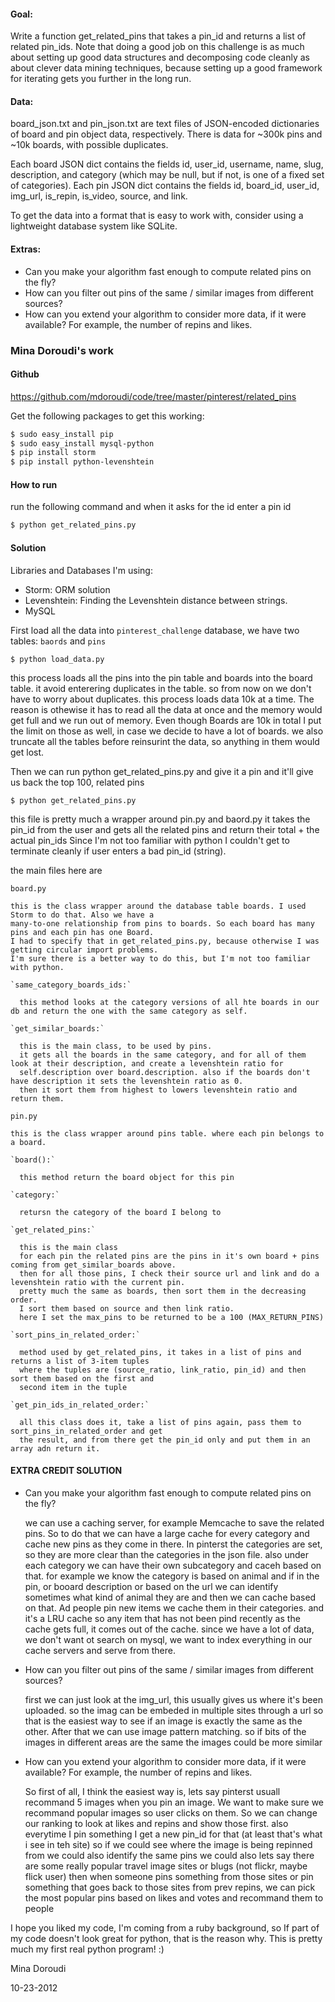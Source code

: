 #### Goal: #### 
Write a function get_related_pins that takes a pin_id and returns a list of related pin_ids. Note that doing a good job on this challenge is as much about setting up good data structures and decomposing code cleanly as about clever data mining techniques, because setting up a good framework for iterating gets you further in the long run.

#### Data: #### 
board_json.txt and pin_json.txt are text files of JSON-encoded dictionaries of board and pin object data, respectively. There is data for ~300k pins and ~10k boards, with possible duplicates.

Each board JSON dict contains the fields id, user_id, username, name, slug, description, and category (which may be null, but if not, is one of a fixed set of categories). Each pin JSON dict contains the fields id, board_id, user_id, img_url, is_repin, is_video, source, and link.

To get the data into a format that is easy to work with, consider using a lightweight database system like SQLite. 

#### Extras: ####
* Can you make your algorithm fast enough to compute related pins on the fly?
* How can you filter out pins of the same / similar images from different sources?
* How can you extend your algorithm to consider more data, if it were available? For example, the number of repins and likes.

### Mina Doroudi's work ###

#### Github ####
https://github.com/mdoroudi/code/tree/master/pinterest/related_pins


Get the following packages to get this working:

```sh
$ sudo easy_install pip
$ sudo easy_install mysql-python
$ pip install storm
$ pip install python-levenshtein
```

#### How to run ####

run the following command and when it asks for the id enter a pin id
```sh
$ python get_related_pins.py
```


#### Solution ####

Libraries and Databases I'm using:
* Storm: ORM solution
* Levenshtein: Finding the Levenshtein distance between strings.
* MySQL

First load all the data into `pinterest_challenge` database, we have two tables: `baords` and `pins`

  `$ python load_data.py`

  this process loads all the pins into the pin table and boards into the board table. it avoid enterering duplicates in the table. 
  so from now on we don't have to worry about duplicates.
  this process loads data 10k at a time. The reason is othewise it has to read all the data at once and the memory would get full 
  and we run out of memory. Even though Boards are 10k in total I put the limit on those as well, in case we decide to have a lot of 
  boards.
  we also truncate all the tables before reinsurint the data, so anything in them would get lost.


Then we can run python get_related_pins.py and give it a pin and it'll give us back the top 100, related pins

  `$ python get_related_pins.py`

  this file is pretty much a wrapper around pin.py and baord.py
  it takes the pin_id from the user and gets all the related pins and return their total + the actual pin_ids
  Since I'm not too familiar with python I couldn't get to terminate cleanly if user enters a bad pin_id (string).
  
  the main files here are

  `board.py`

    this is the class wrapper around the database table boards. I used Storm to do that. Also we have a 
    many-to-one relationship from pins to boards. So each board has many pins and each pin has one Board.
    I had to specify that in get_related_pins.py, because otherwise I was getting circular import problems. 
    I'm sure there is a better way to do this, but I'm not too familiar with python.

    `same_category_boards_ids:`

      this method looks at the category versions of all hte boards in our db and return the one with the same category as self.

    `get_similar_boards:`

      this is the main class, to be used by pins.
      it gets all the boards in the same category, and for all of them look at their description, and create a levenshtein ratio for
      self.description over board.description. also if the boards don't have description it sets the levenshtein ratio as 0.
      then it sort them from highest to lowers levenshtein ratio and return them.

  `pin.py`

    this is the class wrapper around pins table. where each pin belongs to a board.
    
    `board():`
    
      this method return the board object for this pin
  
    `category:`

      retursn the category of the board I belong to

    `get_related_pins:`

      this is the main class
      for each pin the related pins are the pins in it's own board + pins coming from get_similar_boards above.
      then for all those pins, I check their source url and link and do a levenshtein ratio with the current pin.
      pretty much the same as boards, then sort them in the decreasing order. 
      I sort them based on source and then link ratio. 
      here I set the max_pins to be returned to be a 100 (MAX_RETURN_PINS) 

    `sort_pins_in_related_order:` 

      method used by get_related_pins, it takes in a list of pins and returns a list of 3-item tuples
      where the tuples are (source_ratio, link_ratio, pin_id) and then sort them based on the first and 
      second item in the tuple

    `get_pin_ids_in_related_order:`

      all this class does it, take a list of pins again, pass them to sort_pins_in_related_order and get
      the result, and from there get the pin_id only and put them in an array adn return it. 

#### EXTRA CREDIT SOLUTION ####

* Can you make your algorithm fast enough to compute related pins on the fly?
  
  we can use a caching server, for example Memcache to save the related pins.
  So to do that we can have a large cache for every category and cache new pins as they come in there.
  In pinterst the categories are set, so they are more clear than the categories in the json file.
  also under each category we can have their own subcategory and caceh based on that.
  for example we know the category is based on animal and if in the pin, or booard description or based on the url we can identify
  sometimes what kind of animal they are and then we can cache based on that. Ad people pin new items we cache them in their categories.
  and it's a LRU cache so any item that has not been pind recently as the cache gets full, it comes out of the cache.
  since we have a lot of data, we don't want ot search on mysql, we want to index everything in our cache servers and serve from there.

* How can you filter out pins of the same / similar images from different sources?
 
  first we can just look at the img_url, this usually gives us where it's been uploaded. so the imag can be embeded in multiple sites
  through a url so that is the easiest way to see if an image is exactly the same as the other.
  After that we can use image pattern matching. so if bits of the images in different areas are the same the images could be more similar

* How can you extend your algorithm to consider more data, if it were available? For example, the number of repins and likes.
  
  So first of all, I think the easiest way is, lets say pinterst usuall recommand 5 images when you pin an image. We want to make
  sure we recommand popular images so user clicks on them. So we can change our ranking to look at likes and repins and show those first.
  also everytime I pin something I get a new pin_id for that (at least that's what i see in teh site) so if we could see where the image is
  being repinned from we could also identify the same pins
  we could also lets say there are some really popular travel image sites or blugs (not flickr, maybe flick user) then when someone pins something
  from those sites or pin something that goes back to those sites from prev repins, we can pick the most popular pins based on likes and votes and
  recommand them to people

I hope you liked my code, I'm coming from a ruby background, so If part of my code doesn't look great for python, that is the reason why. 
This is pretty much my first real python program! :)


Mina Doroudi

10-23-2012


  
